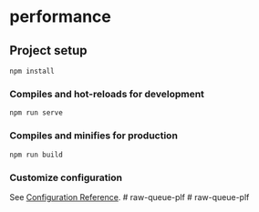 # performance

## Project setup
```
npm install
```

### Compiles and hot-reloads for development
```
npm run serve
```

### Compiles and minifies for production
```
npm run build
```

### Customize configuration
See [Configuration Reference](https://cli.vuejs.org/config/).
#   r a w - q u e u e - p l f  
 #   r a w - q u e u e - p l f  
 